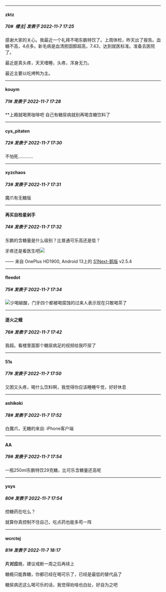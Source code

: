 

*****

####  zktz  
##### 70#         楼主| 发表于 2022-11-7 17:25

感谢大家的关心。我最近一个礼拜不喝东鹏特饮了。上周体检，昨天出了报告。血糖不高，4点多。新毛病是血清胆固醇超高，7.43，达到就医标准。准备去医院了。

最近是真头疼，天天嗜睡，头疼，浑身无力。

最近主要以吃烤鸭为主。

*****

####  kouym  
##### 71#       发表于 2022-11-7 17:28

**上瘾就喝黑咖啡吧 自己有糖尿病就别再喝含糖饮料了

*****

####  cys_pitaten  
##### 72#       发表于 2022-11-7 17:30

不怕死…………



*****

####  xyzchaos  
##### 73#       发表于 2022-11-7 17:31

魔爪有无糖版

*****

####  再买自检星剁手  
##### 74#       发表于 2022-11-7 17:32

东鹏的含糖量是什么级别？比普通可乐高还是低？

牙疼还是看医生吧<img src="https://static.saraba1st.com/image/smiley/face2017/068.png" referrerpolicy="no-referrer">

—— 来自 OnePlus HD1900, Android 13上的 [S1Next-鹅版](https://github.com/ykrank/S1-Next/releases) v2.5.4

*****

####  fleedot  
##### 75#       发表于 2022-11-7 17:34

<img src="https://static.saraba1st.com/image/smiley/face2017/001.png" referrerpolicy="no-referrer">少喝碳酸，门牙四个都被喝腐蚀的过来人表示现在只敢喝茶了



*****

####  逐火之蛾  
##### 76#       发表于 2022-11-7 17:42

我超。看楼里面那个糖尿病足的视频给我吓尿了

*****

####  51s  
##### 77#       发表于 2022-11-7 17:50

又困又头疼，喝什么饮料啊，我觉得你应该睡睡午觉，好好休息



*****

####  ashikoki  
##### 78#       发表于 2022-11-7 17:52

白魔爪，无糖的来自: iPhone客户端

*****

####  ΑΑ  
##### 79#       发表于 2022-11-7 17:54

一瓶250ml东鹏特饮29克糖，比可乐含糖量还高呢

*****

####  ysys  
##### 80#       发表于 2022-11-7 17:54

控糖药在吃么？

就算你真控制不住自己，吃点药也能多苟一阵



*****

####  wcrctej  
##### 81#       发表于 2022-11-7 18:17

**片对应**瘾，建议戒断一周之后再续上

糖瘾只能靠糖，你都已经在喝可乐了，已经是最低的替代品了

糖尿病还这么喝可乐的话，我觉得劝啥也白扯，好自为之吧

